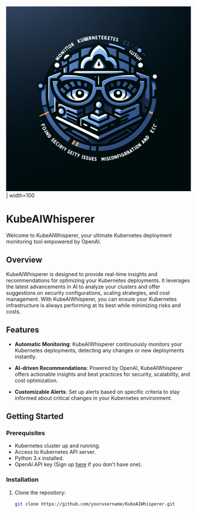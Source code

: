 
![](static/logo.png) | width=100
# KubeAIWhisperer

Welcome to KubeAIWhisperer, your ultimate Kubernetes deployment monitoring tool empowered by OpenAI. 

## Overview

KubeAIWhisperer is designed to provide real-time insights and recommendations for optimizing your Kubernetes deployments. It leverages the latest advancements in AI to analyze your clusters and offer suggestions on security configurations, scaling strategies, and cost management. With KubeAIWhisperer, you can ensure your Kubernetes infrastructure is always performing at its best while minimizing risks and costs.

## Features

- **Automatic Monitoring**: KubeAIWhisperer continuously monitors your Kubernetes deployments, detecting any changes or new deployments instantly.

- **AI-driven Recommendations**: Powered by OpenAI, KubeAIWhisperer offers actionable insights and best practices for security, scalability, and cost optimization.

- **Customizable Alerts**: Set up alerts based on specific criteria to stay informed about critical changes in your Kubernetes environment.

## Getting Started

### Prerequisites

- Kubernetes cluster up and running.
- Access to Kubernetes API server.
- Python 3.x installed.
- OpenAI API key (Sign up [here](https://openai.com/) if you don't have one).

### Installation

1. Clone the repository:
   ```bash
   git clone https://github.com/yourusername/KubeAIWhisperer.git

